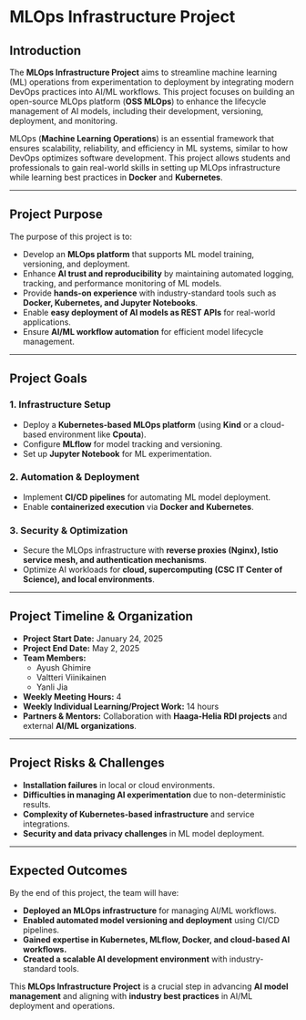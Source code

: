 # MLOps Infrastructure Project

## Introduction

The **MLOps Infrastructure Project** aims to streamline machine learning (ML) operations from experimentation to deployment by integrating modern DevOps practices into AI/ML workflows. This project focuses on building an open-source MLOps platform (**OSS MLOps**) to enhance the lifecycle management of AI models, including their development, versioning, deployment, and monitoring.

MLOps (**Machine Learning Operations**) is an essential framework that ensures scalability, reliability, and efficiency in ML systems, similar to how DevOps optimizes software development. This project allows students and professionals to gain real-world skills in setting up MLOps infrastructure while learning best practices in **Docker** and **Kubernetes**.

---

## Project Purpose

The purpose of this project is to:

- Develop an **MLOps platform** that supports ML model training, versioning, and deployment.
- Enhance **AI trust and reproducibility** by maintaining automated logging, tracking, and performance monitoring of ML models.
- Provide **hands-on experience** with industry-standard tools such as **Docker, Kubernetes, and Jupyter Notebooks**.
- Enable **easy deployment of AI models as REST APIs** for real-world applications.
- Ensure **AI/ML workflow automation** for efficient model lifecycle management.

---

## Project Goals

### **1. Infrastructure Setup**
- Deploy a **Kubernetes-based MLOps platform** (using **Kind** or a cloud-based environment like **Cpouta**).
- Configure **MLflow** for model tracking and versioning.
- Set up **Jupyter Notebook** for ML experimentation.

### **2. Automation & Deployment**
- Implement **CI/CD pipelines** for automating ML model deployment.
- Enable **containerized execution** via **Docker and Kubernetes**.

### **3. Security & Optimization**
- Secure the MLOps infrastructure with **reverse proxies (Nginx), Istio service mesh, and authentication mechanisms**.
- Optimize AI workloads for **cloud, supercomputing (CSC IT Center of Science), and local environments**.

---

## Project Timeline & Organization

- **Project Start Date:** January 24, 2025  
- **Project End Date:** May 2, 2025  
- **Team Members:**  
  - Ayush Ghimire  
  - Valtteri Viinikainen  
  - Yanli Jia  
- **Weekly Meeting Hours:** 4  
- **Weekly Individual Learning/Project Work:** 14 hours  
- **Partners & Mentors:** Collaboration with **Haaga-Helia RDI projects** and external **AI/ML organizations**.

---

## Project Risks & Challenges

- **Installation failures** in local or cloud environments.  
- **Difficulties in managing AI experimentation** due to non-deterministic results.  
- **Complexity of Kubernetes-based infrastructure** and service integrations.  
- **Security and data privacy challenges** in ML model deployment.  

---

## Expected Outcomes

By the end of this project, the team will have:

- **Deployed an MLOps infrastructure** for managing AI/ML workflows.  
- **Enabled automated model versioning and deployment** using CI/CD pipelines.  
- **Gained expertise in Kubernetes, MLflow, Docker, and cloud-based AI workflows.**  
- **Created a scalable AI development environment** with industry-standard tools.  

This **MLOps Infrastructure Project** is a crucial step in advancing **AI model management** and aligning with **industry best practices** in AI/ML deployment and operations.
